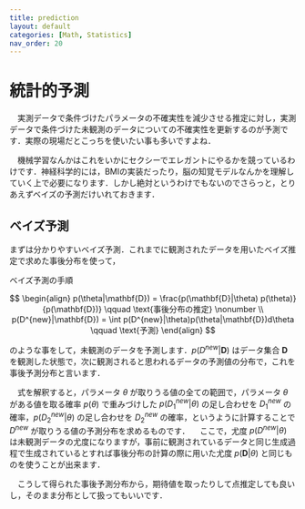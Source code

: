 ```yaml
---
title: prediction
layout: default
categories: [Math, Statistics]
nav_order: 20
---
```


# 統計的予測

　実測データで条件づけたパラメータの不確実性を減少させる推定に対し，実測データで条件づけた未観測のデータについての不確実性を更新するのが予測です．実際の現場だとこっちを使いたい事も多いですよね．

　機械学習なんかはこれをいかにセクシーでエレガントにやるかを競っているわけです．神経科学的には，BMIの実装だったり，脳の知覚モデルなんかを理解していく上で必要になります．しかし絶対というわけでもないのでさらっと，とりあえずベイズの予測だけいれておきます．


## ベイズ予測
まずは分かりやすいベイズ予測．これまでに観測されたデータを用いたベイズ推定で求めた事後分布を使って，

<div class="box">
<div class="title">ベイズ予測の手順</div>
 
$$
\begin{align}
p(\theta|\mathbf{D}) = \frac{p(\mathbf{D}|\theta) p(\theta)}{p(\mathbf{D})} \qquad \text{事後分布の推定} \nonumber \\
p(D^{new}|\mathbf{D}) = \int p(D^{new}|\theta)p(\theta|\mathbf{D})d\theta \qquad \text{予測}
\end{align}
$$
</div>

のような事をして，未観測のデータを予測します．$p(D^{new}|\mathbf{D})$ はデータ集合 $\mathbf{D}$ を観測した状態で，次に観測されると思われるデータの予測値の分布で，これを事後予測分布と言います．

　式を解釈すると，パラメータ $\theta$ が取りうる値の全ての範囲で，パラメータ $\theta$ がある値を取る確率 $p(\theta)$ で重みづけした $p(D^{new}_1|\theta)$ の足し合わせを $D^{new}_1$ の確率，$p(D^{new}_2|\theta)$ の足し合わせを $D^{new}_2$ の確率，というように計算することで $D^{new}$ が取りうる値の予測分布を求めるものです．
　ここで，尤度 $p(D^{new}|\theta)$ は未観測データの尤度になりますが，事前に観測されているデータと同じ生成過程で生成されているとすれば事後分布の計算の際に用いた尤度 $p(\mathbf{D}|\theta)$ と同じものを使うことが出来ます．

　こうして得られた事後予測分布から，期待値を取ったりして点推定しても良いし，そのまま分布として扱ってもいいです．
